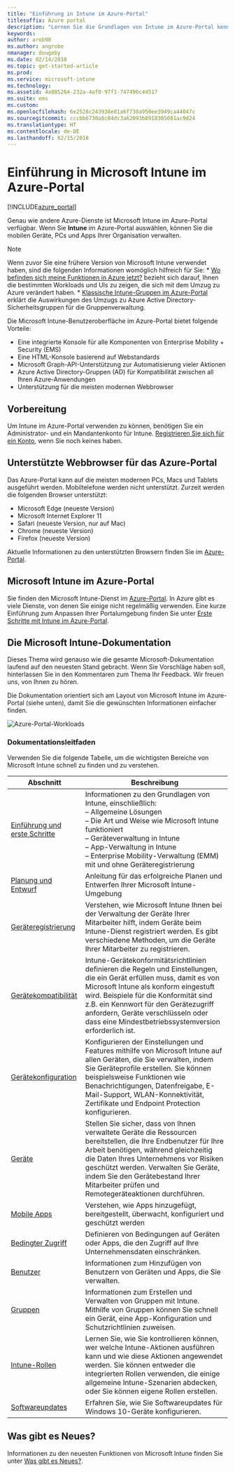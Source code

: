 ```yaml
---
title: "Einführung in Intune im Azure-Portal"
titlesuffix: Azure portal
description: "Lernen Sie die Grundlagen von Intune im Azure-Portal kennen, und erfahren Sie, wie es Ihnen beim Verwalten Ihrer Geräte helfen kann."
keywords: 
author: arob98
ms.author: angrobe
nmanager: dougeby
ms.date: 02/14/2018
ms.topic: get-started-article
ms.prod: 
ms.service: microsoft-intune
ms.technology: 
ms.assetid: 4a085264-232a-4af0-97f1-747496c44517
ms.suite: ems
ms.custom: 
ms.openlocfilehash: 6e2528c243938e81a6f730a950ee3949ca44047c
ms.sourcegitcommit: cccbb6730a8c84dc3a62093b8910305081ac9d24
ms.translationtype: HT
ms.contentlocale: de-DE
ms.lasthandoff: 02/15/2018
---
```

# <a name="introduction-to-microsoft-intune-in-the-azure-portal"></a>Einführung in Microsoft Intune im Azure-Portal


[!INCLUDE[azure_portal](./includes/azure_portal.md)]

Genau wie andere Azure-Dienste ist Microsoft Intune im Azure-Portal verfügbar. Wenn Sie **Intune** im Azure-Portal auswählen, können Sie die mobilen Geräte, PCs und Apps Ihrer Organisation verwalten.

>[!NOTE] 
> Wenn zuvor Sie eine frühere Version von Microsoft Intune verwendet haben, sind die folgenden Informationen womöglich hilfreich für Sie:
    * [Wo befinden sich meine Funktionen in Azure jetzt?](ui-changes.md) bezieht sich darauf, Ihnen die bestimmten Workloads und UIs zu zeigen, die sich mit dem Umzug zu Azure verändert haben.
    * [Klassische Intune-Gruppen im Azure-Portal](groups-get-started.md) erklärt die Auswirkungen des Umzugs zu Azure Active Directory-Sicherheitsgruppen für die Gruppenverwaltung.

Die Microsoft Intune-Benutzeroberfläche im Azure-Portal bietet folgende Vorteile:

- Eine integrierte Konsole für alle Komponenten von Enterprise Mobility + Security (EMS)
- Eine HTML-Konsole basierend auf Webstandards
- Microsoft Graph-API-Unterstützung zur Automatisierung vieler Aktionen
- Azure Active Directory-Gruppen (AD) für Kompatibilität zwischen all Ihren Azure-Anwendungen
- Unterstützung für die meisten modernen Webbrowser

## <a name="before-you-start"></a>Vorbereitung

Um Intune im Azure-Portal verwenden zu können, benötigen Sie ein Administrator- und ein Mandantenkonto für Intune. [Registrieren Sie sich für ein Konto](https://portal.office.com/Signup/Signup.aspx?OfferId=40BE278A-DFD1-470a-9EF7-9F2596EA7FF9&dl=INTUNE_A&ali=1#0%20), wenn Sie noch keines haben.

## <a name="supported-web-browsers-for-the-azure-portal"></a>Unterstützte Webbrowser für das Azure-Portal

Das Azure-Portal kann auf die meisten modernen PCs, Macs und Tablets ausgeführt werden. Mobiltelefone werden nicht unterstützt.
Zurzeit werden die folgenden Browser unterstützt:

- Microsoft Edge (neueste Version)
- Microsoft Internet Explorer 11
- Safari (neueste Version, nur auf Mac)
- Chrome (neueste Version)
- Firefox (neueste Version)

Aktuelle Informationen zu den unterstützten Browsern finden Sie im [Azure-Portal](https://docs.microsoft.com/azure/azure-preview-portal-supported-browsers-devices).

## <a name="microsoft-intune-in-the-azure-portal"></a>Microsoft Intune im Azure-Portal

Sie finden den Microsoft Intune-Dienst im [Azure-Portal](https://portal.azure.com). In Azure gibt es viele Dienste, von denen Sie einige nicht regelmäßig verwenden. Eine kurze Einführung zum Anpassen Ihrer Portalumgebung finden Sie unter [Erste Schritte mit Intune im Azure-Portal](get-started-azure.md).

## <a name="the-microsoft-intune-documentation"></a>Die Microsoft Intune-Dokumentation

Dieses Thema wird genauso wie die gesamte Microsoft-Dokumentation laufend auf den neuesten Stand gebracht. Wenn Sie Vorschläge haben soll, hinterlassen Sie in den Kommentaren zum Thema Ihr Feedback. Wir freuen uns, von Ihnen zu hören.

Die Dokumentation orientiert sich am Layout von Microsoft Intune im Azure-Portal (siehe unten), damit Sie die gewünschten Informationen einfacher finden.

![Azure-Portal-Workloads](./media/azure-portal-workloads.png)

### <a name="documentation-guide"></a>Dokumentationsleitfaden

Verwenden Sie die folgende Tabelle, um die wichtigsten Bereiche von Microsoft Intune schnell zu finden und zu verstehen.

| Abschnitt                                                      | Beschreibung                                                                                                                                                                                                                                                                                      |
|--------------------------------------------------------------|--------------------------------------------------------------------------------------------------------------------------------------------------------------------------------------------------------------------------------------------------------------------------------------------------|
| [Einführung und erste Schritte](introduction-intune.md)       | Informationen zu den Grundlagen von Intune, einschließlich:<br /> – Allgemeine Lösungen<br /> – Die Art und Weise wie Microsoft Intune funktioniert<br /> – Geräteverwaltung in Intune<br /> – App-Verwaltung in Intune<br /> – Enterprise Mobility-Verwaltung (EMM) mit und ohne Geräteregistrierung                                                         |
| [Planung und Entwurf](planning-guide.md)                         | Anleitung für das erfolgreiche Planen und Entwerfen Ihrer Microsoft Intune-Umgebung                                                                                                                                                                                                             |
| [Geräteregistrierung](device-enrollment.md)                    | Verstehen, wie Microsoft Intune Ihnen bei der Verwaltung der Geräte Ihrer Mitarbeiter hilft, indem Geräte beim Intune-Dienst registriert werden. Es gibt verschiedene Methoden, um die Geräte Ihrer Mitarbeiter zu registrieren.                                                                                                         |
| [Gerätekompatibilität](device-compliance.md)                    | Intune-Gerätekonformitätsrichtlinien definieren die Regeln und Einstellungen, die ein Gerät erfüllen muss, damit es von Microsoft Intune als konform eingestuft wird. Beispiele für die Konformität sind z.B. ein Kennwort für den Gerätezugriff anfordern, Geräte verschlüsseln oder dass eine Mindestbetriebssystemversion erforderlich ist. |
| [Gerätekonfiguration](device-profiles.md)                   | Konfigurieren der Einstellungen und Features mithilfe von Microsoft Intune auf allen Geräten, die Sie verwalten, indem Sie Geräteprofile erstellen. Sie können beispielsweise Funktionen wie Benachrichtigungen, Datenfreigabe, E-Mail-Support, WLAN-Konnektivität, Zertifikate und Endpoint Protection konfigurieren.              |
| [Geräte](device-management.md)                              | Stellen Sie sicher, dass von Ihnen verwaltete Geräte die Ressourcen bereitstellen, die Ihre Endbenutzer für Ihre Arbeit benötigen, während gleichzeitig die Daten Ihres Unternehmens vor Risiken geschützt werden. Verwalten Sie Geräte, indem Sie den Gerätebestand Ihrer Mitarbeiter prüfen und Remotegeräteaktionen durchführen.                                                      |
| [Mobile Apps](app-management.md)                             | Verstehen, wie Apps hinzugefügt, bereitgestellt, überwacht, konfiguriert und geschützt werden                                                                                                                                                                                                                             |
| [Bedingter Zugriff](conditional-access.md)                  | Definieren von Bedingungen auf Geräten oder Apps, die den Zugriff auf Ihre Unternehmensdaten einschränken.                                                                                                                                                                                                            |
| [Benutzer](users-add.md)                                        | Informationen zum Hinzufügen von Benutzern von Geräten und Apps, die Sie verwalten.                                                                                                                                                                                                                                           |
| [Gruppen](groups-get-started.md)                              | Informationen zum Erstellen und Verwalten von Gruppen mit Intune. Mithilfe von Gruppen können Sie schnell ein Gerät, eine App-Konfiguration und Schutzrichtlinien zuweisen.                                                                                                                                             |
| [Intune-Rollen](role-based-access-control.md)                 | Lernen Sie, wie Sie kontrollieren können, wer welche Intune-Aktionen ausführen kann und wie diese Aktionen angewendet werden. Sie können entweder die integrierten Rollen verwenden, die einige allgemeine Intune-Szenarien abdecken, oder Sie können eigene Rollen erstellen.                                                                                 |
| [Softwareupdates](windows-update-for-business-configure.md) | Erfahren Sie, wie Sie Softwareupdates für Windows 10-Geräte konfigurieren.                                                                                                                                                                                                                                  |

## <a name="whats-new"></a>Was gibt es Neues?

Informationen zu den neuesten Funktionen von Microsoft Intune finden Sie unter [Was gibt es Neues?](whats-new.md).
